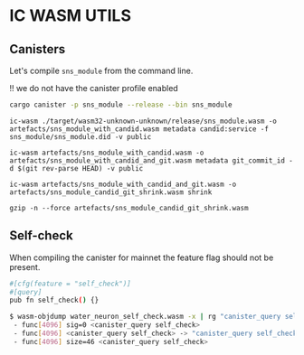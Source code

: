 # IC WASM UTILS

## Canisters
Let's compile `sns_module` from the command line.

!! we do not have the canister profile enabled
```bash
cargo canister -p sns_module --release --bin sns_module
```

```
ic-wasm ./target/wasm32-unknown-unknown/release/sns_module.wasm -o artefacts/sns_module_with_candid.wasm metadata candid:service -f sns_module/sns_module.did -v public
```

```
ic-wasm artefacts/sns_module_with_candid.wasm -o artefacts/sns_module_with_candid_and_git.wasm metadata git_commit_id -d $(git rev-parse HEAD) -v public
```

```
ic-wasm artefacts/sns_module_with_candid_and_git.wasm -o artefacts/sns_module_candid_git_shrink.wasm shrink
```

```
gzip -n --force artefacts/sns_module_candid_git_shrink.wasm
```

## Self-check

When compiling the canister for mainnet the feature flag should not be present.

```bash
#[cfg(feature = "self_check")]
#[query]
pub fn self_check() {}
```

```bash
$ wasm-objdump water_neuron_self_check.wasm -x | rg "canister_query self_check"
 - func[4096] sig=0 <canister_query self_check>
 - func[4096] <canister_query self_check> -> "canister_query self_check"
 - func[4096] size=46 <canister_query self_check>
 ```


